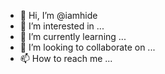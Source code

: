 - 👋 Hi, I’m @iamhide
- 👀 I’m interested in ...
- 🌱 I’m currently learning ...
- 💞️ I’m looking to collaborate on ...
- 📫 How to reach me ...

<!---
iamhide/iamhide is a ✨ special ✨ repository because its `README.md` (this file) appears on your GitHub profile.
You can click the Preview link to take a look at your changes.
--->

